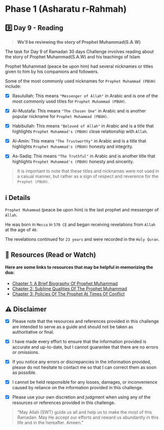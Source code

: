 # Phase 1 (Asharatu r-Rahmah)

## 9️⃣ Day 9 - Reading

> **We'll be reviewing the story of Prophet Muhammad(S.A.W)**

The task for Day 9 of Ramadan 30 days Challenge involves reading about the story of Prophet Muhammad(S.A.W) and his teachings of Islam

Prophet Muhammad (peace be upon him) had several nicknames or titles given to him by his companions and followers. 

Some of the most commonly used nicknames for `Prophet Muhammad (PBUH)` include:

- [x] Rasulullah: This means `"Messenger of Allah"` in Arabic and is one of the most commonly used titles for `Prophet Muhammad (PBUH)`.

- [x] Al-Mustafa: This means `"The Chosen One"` in Arabic and is another popular nickname for `Prophet Muhammad (PBUH)`.

- [x] Habibullah: This means `"Beloved of Allah"` in Arabic and is a title that highlights `Prophet Muhammad's (PBUH)` close relationship with `Allah`.

- [x] Al-Amin: This means `"The Trustworthy"` in Arabic and is a title that highlights `Prophet Muhammad's (PBUH)` honesty and integrity.

- [x] As-Sadiq: This means `"The Truthful"` in Arabic and is another title that highlights `Prophet Muhammad's (PBUH)` honesty and sincerity.

> It is important to note that these titles and nicknames were not used in a casual manner, 
but rather as a sign of respect and reverence for the `Prophet (PBUH)`.


## ℹ️ Details

`Prophet Muhammad` (peace be upon him) is the last prophet and messenger of `Allah`. 

He was born in `Mecca` in `570 CE` and began receiving revelations from `Allah` at the age of `40`. 

The revelations continued for `23 years` and were recorded in the `Holy Quran`.


## 📒 Resources (Read or Watch) 
#### Here are some links to resources that may be helpful in memorizing the dua:

- [Chapter 1: A Brief Biography Of Prophet Muhammad](https://www.al-islam.org/prophet-muhammad-mercy-world-sayyid-muhammad-sadiq-al-shirazi/chapter-1-brief-biography-prophet)
- [Chapter 2: Sublime Qualities Of The Prophet Muhammad](https://www.al-islam.org/prophet-muhammad-mercy-world-sayyid-muhammad-sadiq-al-shirazi/chapter-2-sublime-qualities-prophet)
- [Chapter 3: Policies Of The Prophet At Times Of Conflict](https://www.al-islam.org/prophet-muhammad-mercy-world-sayyid-muhammad-sadiq-al-shirazi/chapter-3-policies-prophet-times)


## ⚠️ Disclaimer 

- [x] Please note that the resources and references provided in this challenge are intended to serve as a guide and should not be taken as authoritative or final. 

- [x] I have made every effort to ensure that the information provided is accurate and up-to-date, but I cannot guarantee that there are no errors or omissions.

- [x] If you notice any errors or discrepancies in the information provided, please do not hesitate to contact me so that I can correct them as soon as possible. 

- [x] I cannot be held responsible for any losses, damages, or inconvenience caused by reliance on the information provided in this challenge.

- [x] Please use your own discretion and judgment when using any of the resources or references provided in this challenge.

> "May Allah (SWT) guide us all and help us to make the most of this Ramadan.
> May He accept our efforts and reward us abundantly in this life and in the hereafter. Ameen."

